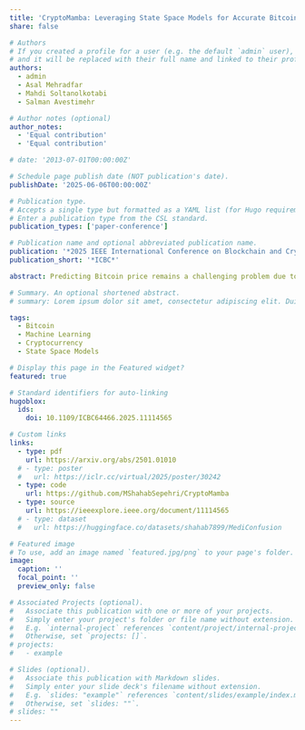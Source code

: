 ```yaml
---
title: 'CryptoMamba: Leveraging State Space Models for Accurate Bitcoin Price Prediction'
share: false

# Authors
# If you created a profile for a user (e.g. the default `admin` user), write the username (folder name) here
# and it will be replaced with their full name and linked to their profile.
authors:
  - admin
  - Asal Mehradfar
  - Mahdi Soltanolkotabi
  - Salman Avestimehr

# Author notes (optional)
author_notes:
  - 'Equal contribution'
  - 'Equal contribution'

# date: '2013-07-01T00:00:00Z'

# Schedule page publish date (NOT publication's date).
publishDate: '2025-06-06T00:00:00Z'

# Publication type.
# Accepts a single type but formatted as a YAML list (for Hugo requirements).
# Enter a publication type from the CSL standard.
publication_types: ['paper-conference']

# Publication name and optional abbreviated publication name.
publication: '*2025 IEEE International Conference on Blockchain and Cryptocurrency*'
publication_short: '*ICBC*'

abstract: Predicting Bitcoin price remains a challenging problem due to the high volatility and complex non-linear dynamics of cryptocurrency markets. Traditional time-series models, such as ARIMA and GARCH, and recurrent neural networks, like LSTMs, have been widely applied to this task but struggle to capture the regime shifts and long-range dependencies inherent in the data. In this work, we propose CryptoMamba, a novel Mamba-based State Space Model (SSM) architecture designed to effectively capture long-range dependencies in financial time-series data. Our experiments show that CryptoMamba not only provides more accurate predictions but also offers enhanced generalizability across different market conditions, surpassing the limitations of previous models. Coupled with trading algorithms for real-world scenarios, CryptoMamba demonstrates its practical utility by translating accurate forecasts into financial outcomes. Our findings signal a huge advantage for SSMs in stock and cryptocurrency price forecasting tasks.

# Summary. An optional shortened abstract.
# summary: Lorem ipsum dolor sit amet, consectetur adipiscing elit. Duis posuere tellus ac convallis placerat. Proin tincidunt magna sed ex sollicitudin condimentum.

tags:
  - Bitcoin
  - Machine Learning
  - Cryptocurrency
  - State Space Models

# Display this page in the Featured widget?
featured: true

# Standard identifiers for auto-linking
hugoblox:
  ids:
    doi: 10.1109/ICBC64466.2025.11114565

# Custom links
links:
  - type: pdf
    url: https://arxiv.org/abs/2501.01010
  # - type: poster
  #   url: https://iclr.cc/virtual/2025/poster/30242
  - type: code
    url: https://github.com/MShahabSepehri/CryptoMamba
  - type: source
    url: https://ieeexplore.ieee.org/document/11114565
  # - type: dataset
  #   url: https://huggingface.co/datasets/shahab7899/MediConfusion

# Featured image
# To use, add an image named `featured.jpg/png` to your page's folder.
image:
  caption: ''
  focal_point: ''
  preview_only: false

# Associated Projects (optional).
#   Associate this publication with one or more of your projects.
#   Simply enter your project's folder or file name without extension.
#   E.g. `internal-project` references `content/project/internal-project/index.md`.
#   Otherwise, set `projects: []`.
# projects:
#   - example

# Slides (optional).
#   Associate this publication with Markdown slides.
#   Simply enter your slide deck's filename without extension.
#   E.g. `slides: "example"` references `content/slides/example/index.md`.
#   Otherwise, set `slides: ""`.
# slides: ""
---
```


<!-- {{% callout note %}}
Click the _Cite_ button above to demo the feature to enable visitors to import publication metadata into their reference management software.
{{% /callout %}}

{{% callout note %}}
Create your slides in Markdown - click the _Slides_ button to check out the example.
{{% /callout %}}

Add the publication's **full text** or **supplementary notes** here. You can use rich formatting such as including [code, math, and images](https://docs.hugoblox.com/content/writing-markdown-latex/). -->
